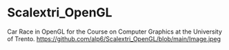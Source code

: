 # Scalextri_OpenGL
Car Race in OpenGL for the Course on Computer Graphics at the University of Trento.
https://github.com/alp6/Scalextri_OpenGL/blob/main/Image.jpeg
